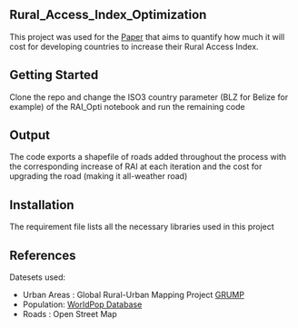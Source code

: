 ## Rural_Access_Index_Optimization

This project was used for the [Paper](https://openknowledge.worldbank.org/bitstream/handle/10986/31309/WPS8746.pdf?sequence=5) that aims to quantify how much it will cost for developing countries to increase their Rural Access Index.

## Getting Started

Clone the repo and change the ISO3 country parameter (BLZ for Belize for example) of the RAI_Opti notebook and run the remaining code

## Output

The code exports a shapefile of roads added throughout the process with the corresponding increase of RAI at each iteration and the cost for upgrading the road (making it all-weather road)

## Installation

The requirement file lists all the necessary libraries used in this project

## References

Datesets used:
-  Urban Areas : Global Rural-Urban Mapping Project [GRUMP](https://sedac.ciesin.columbia.edu/data/collection/grump-v1)
- Population: [WorldPop Database](https://www.worldpop.org/)
- Roads : Open Street Map
